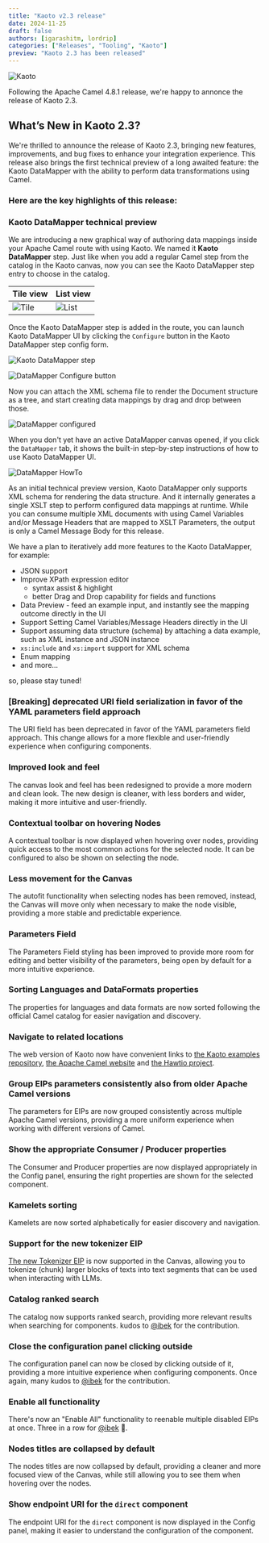 ```yaml
---
title: "Kaoto v2.3 release"
date: 2024-11-25
draft: false
authors: [igarashitm, lordrip]
categories: ["Releases", "Tooling", "Kaoto"]
preview: "Kaoto 2.3 has been released"
---
```


![Kaoto](cover.png)
<!-- Some image with a Camel performing some alchemy -->

Following the Apache Camel 4.8.1 release, we're happy to annonce the release of Kaoto 2.3.

## What’s New in Kaoto 2.3?

We're thrilled to announce the release of Kaoto 2.3, bringing new features, improvements, and bug fixes to enhance your integration experience.
This release also brings the first technical preview of a long awaited feature: the Kaoto DataMapper with the ability to perform data transformations using Camel.

### Here are the key highlights of this release:

### Kaoto DataMapper technical preview
We are introducing a new graphical way of authoring data mappings inside your Apache Camel route with using Kaoto.
We named it **Kaoto DataMapper** step.
Just like when you add a regular Camel step from the catalog in the Kaoto canvas, now you can see the Kaoto DataMapper
step entry to choose in the catalog.

| Tile view                          | List view                          |
|------------------------------------|------------------------------------|
| ![Tile](catalogDatamapperTile.png) | ![List](catalogDatamapperList.png) |

Once the Kaoto DataMapper step is added in the route, you can launch Kaoto DataMapper UI by clicking 
the `Configure` button in the Kaoto DataMapper step config form.

![Kaoto DataMapper step](kaotoDatamapperStep.png)

![DataMapper Configure button](datamapperConfigureButton.png)

Now you can attach the XML schema file to render the Document structure as a tree, and start creating data mappings by
drag and drop between those.

![DataMapper configured](datamapperConfigured.png)

When you don't yet have an active DataMapper canvas opened, if you click the `DataMapper` tab, it shows the built-in
step-by-step instructions of how to use Kaoto DataMapper UI.

![DataMapper HowTo](datamapperHowTo.png)

As an initial technical preview version, Kaoto DataMapper only supports XML schema for rendering the data structure.
And it internally generates a single XSLT step to perform configured data mappings at runtime.
While you can consume multiple XML documents with using Camel Variables and/or Message Headers that are mapped to XSLT
Parameters, the output is only a Camel Message Body for this release.

We have a plan to iteratively add more features to the Kaoto DataMapper, for example:
 - JSON support
 - Improve XPath expression editor
   - syntax assist & highlight
   - better Drag and Drop capability for fields and functions
 - Data Preview - feed an example input, and instantly see the mapping outcome directly in the UI
 - Support Setting Camel Variables/Message Headers directly in the UI
 - Support assuming data structure (schema) by attaching a data example, such as XML instance and JSON instance
 - `xs:include` and `xs:import` support for XML schema
 - Enum mapping
 - and more...

so, please stay tuned!

### [Breaking] deprecated URI field serialization in favor of the YAML parameters field approach
The URI field has been deprecated in favor of the YAML parameters field approach. This change allows for a more flexible and user-friendly experience when configuring components.

### Improved look and feel
The canvas look and feel has been redesigned to provide a more modern and clean look. The new design is cleaner, with less borders and wider, making it more intuitive and user-friendly.

### Contextual toolbar on hovering Nodes
A contextual toolbar is now displayed when hovering over nodes, providing quick access to the most common actions for the selected node. It can be configured to also be shown on selecting the node.

### Less movement for the Canvas
The autofit functionality when selecting nodes has been removed, instead, the Canvas will move only when necessary to make the node visible, providing a more stable and predictable experience.

### Parameters Field
The Parameters Field styling has been improved to provide more room for editing and better visibility of the parameters, being open by default for a more intuitive experience.

### Sorting Languages and DataFormats properties
The properties for languages and data formats are now sorted following the official Camel catalog for easier navigation and discovery.

### Navigate to related locations
The web version of Kaoto now have convenient links to [the Kaoto examples repository](https://github.com/KaotoIO/kaoto-examples), [the Apache Camel website](https://camel.apache.org/camel-core/getting-started/index.html) and [the Hawtio project](https://hawt.io/docs/get-started.html).

### Group EIPs parameters consistently also from older Apache Camel versions
The parameters for EIPs are now grouped consistently across multiple Apache Camel versions, providing a more uniform experience when working with different versions of Camel.

### Show the appropriate Consumer / Producer properties
The Consumer and Producer properties are now displayed appropriately in the Config panel, ensuring the right properties are shown for the selected component.

### Kamelets sorting
Kamelets are now sorted alphabetically for easier discovery and navigation.

### Support for the new tokenizer EIP
[The new Tokenizer EIP](https://camel.apache.org/components/4.8.x/others/langchain4j-tokenizer.html) is now supported in the Canvas, allowing you to tokenize (chunk) larger blocks of texts into text segments that can be used when interacting with LLMs.

### Catalog ranked search
The catalog now supports ranked search, providing more relevant results when searching for components.
kudos to [@ibek](https://github.com/ibek/) for the contribution.

### Close the configuration panel clicking outside
The configuration panel can now be closed by clicking outside of it, providing a more intuitive experience when configuring components.
Once again, many kudos to [@ibek](https://github.com/ibek/) for the contribution.

### Enable all functionality
There's now an "Enable All" functionality to reenable multiple disabled EIPs at once.
Three in a row for [@ibek](https://github.com/ibek/) 💪.

### Nodes titles are collapsed by default
The nodes titles are now collapsed by default, providing a cleaner and more focused view of the Canvas, while still allowing you to see them when hovering over the nodes.

### Show endpoint URI for the `direct` component
The endpoint URI for the `direct` component is now displayed in the Config panel, making it easier to understand the configuration of the component.
